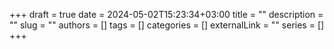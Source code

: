 +++ 
draft = true
date = 2024-05-02T15:23:34+03:00
title = ""
description = ""
slug = ""
authors = []
tags = []
categories = []
externalLink = ""
series = []
+++
